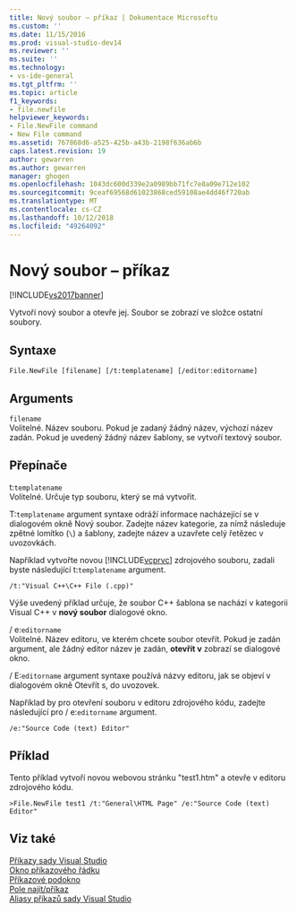 ```yaml
---
title: Nový soubor – příkaz | Dokumentace Microsoftu
ms.custom: ''
ms.date: 11/15/2016
ms.prod: visual-studio-dev14
ms.reviewer: ''
ms.suite: ''
ms.technology:
- vs-ide-general
ms.tgt_pltfrm: ''
ms.topic: article
f1_keywords:
- file.newfile
helpviewer_keywords:
- File.NewFile command
- New File command
ms.assetid: 767868d6-a525-425b-a43b-2198f636ab6b
caps.latest.revision: 19
author: gewarren
ms.author: gewarren
manager: ghogen
ms.openlocfilehash: 1043dc600d339e2a0989bb71fc7e8a09e712e102
ms.sourcegitcommit: 9ceaf69568d61023868ced59108ae4dd46f720ab
ms.translationtype: MT
ms.contentlocale: cs-CZ
ms.lasthandoff: 10/12/2018
ms.locfileid: "49264092"
---
```

# <a name="new-file-command"></a>Nový soubor – příkaz
[!INCLUDE[vs2017banner](../../includes/vs2017banner.md)]

  
Vytvoří nový soubor a otevře jej. Soubor se zobrazí ve složce ostatní soubory.  
  
## <a name="syntax"></a>Syntaxe  
  
```  
File.NewFile [filename] [/t:templatename] [/editor:editorname]  
```  
  
## <a name="arguments"></a>Arguments  
 `filename`  
 Volitelné. Název souboru. Pokud je zadaný žádný název, výchozí název zadán. Pokud je uvedený žádný název šablony, se vytvoří textový soubor.  
  
## <a name="switches"></a>Přepínače  
 t:`templatename`  
 Volitelné. Určuje typ souboru, který se má vytvořit.  
  
 T:`templatename` argument syntaxe odráží informace nacházející se v dialogovém okně Nový soubor. Zadejte název kategorie, za nímž následuje zpětné lomítko (`\`) a šablony, zadejte název a uzavřete celý řetězec v uvozovkách.  
  
 Například vytvořte novou [!INCLUDE[vcprvc](../../includes/vcprvc-md.md)] zdrojového souboru, zadali byste následující t:`templatename` argument.  
  
```  
/t:"Visual C++\C++ File (.cpp)"  
```  
  
 Výše uvedený příklad určuje, že soubor C++ šablona se nachází v kategorii Visual C++ v **nový soubor** dialogové okno.  
  
 / e:`editorname`  
 Volitelné. Název editoru, ve kterém chcete soubor otevřít. Pokud je zadán argument, ale žádný editor název je zadán, **otevřít v** zobrazí se dialogové okno.  
  
 / E:`editorname` argument syntaxe používá názvy editoru, jak se objeví v dialogovém okně Otevřít s, do uvozovek.  
  
 Například by pro otevření souboru v editoru zdrojového kódu, zadejte následující pro / e:`editorname` argument.  
  
```  
/e:"Source Code (text) Editor"  
```  
  
## <a name="example"></a>Příklad  
 Tento příklad vytvoří novou webovou stránku "test1.htm" a otevře v editoru zdrojového kódu.  
  
```  
>File.NewFile test1 /t:"General\HTML Page" /e:"Source Code (text) Editor"  
```  
  
## <a name="see-also"></a>Viz také  
 [Příkazy sady Visual Studio](../../ide/reference/visual-studio-commands.md)   
 [Okno příkazového řádku](../../ide/reference/command-window.md)   
 [Příkazové podokno](../../ide/reference/immediate-window.md)   
 [Pole najít/příkaz](../../ide/find-command-box.md)   
 [Aliasy příkazů sady Visual Studio](../../ide/reference/visual-studio-command-aliases.md)



